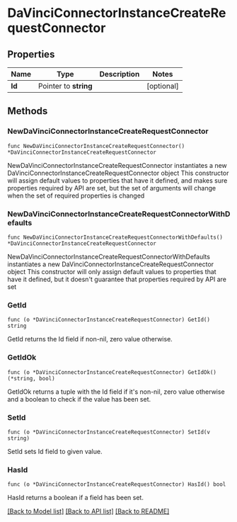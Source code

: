# DaVinciConnectorInstanceCreateRequestConnector

## Properties

Name | Type | Description | Notes
------------ | ------------- | ------------- | -------------
**Id** | Pointer to **string** |  | [optional] 

## Methods

### NewDaVinciConnectorInstanceCreateRequestConnector

`func NewDaVinciConnectorInstanceCreateRequestConnector() *DaVinciConnectorInstanceCreateRequestConnector`

NewDaVinciConnectorInstanceCreateRequestConnector instantiates a new DaVinciConnectorInstanceCreateRequestConnector object
This constructor will assign default values to properties that have it defined,
and makes sure properties required by API are set, but the set of arguments
will change when the set of required properties is changed

### NewDaVinciConnectorInstanceCreateRequestConnectorWithDefaults

`func NewDaVinciConnectorInstanceCreateRequestConnectorWithDefaults() *DaVinciConnectorInstanceCreateRequestConnector`

NewDaVinciConnectorInstanceCreateRequestConnectorWithDefaults instantiates a new DaVinciConnectorInstanceCreateRequestConnector object
This constructor will only assign default values to properties that have it defined,
but it doesn't guarantee that properties required by API are set

### GetId

`func (o *DaVinciConnectorInstanceCreateRequestConnector) GetId() string`

GetId returns the Id field if non-nil, zero value otherwise.

### GetIdOk

`func (o *DaVinciConnectorInstanceCreateRequestConnector) GetIdOk() (*string, bool)`

GetIdOk returns a tuple with the Id field if it's non-nil, zero value otherwise
and a boolean to check if the value has been set.

### SetId

`func (o *DaVinciConnectorInstanceCreateRequestConnector) SetId(v string)`

SetId sets Id field to given value.

### HasId

`func (o *DaVinciConnectorInstanceCreateRequestConnector) HasId() bool`

HasId returns a boolean if a field has been set.


[[Back to Model list]](../README.md#documentation-for-models) [[Back to API list]](../README.md#documentation-for-api-endpoints) [[Back to README]](../README.md)


